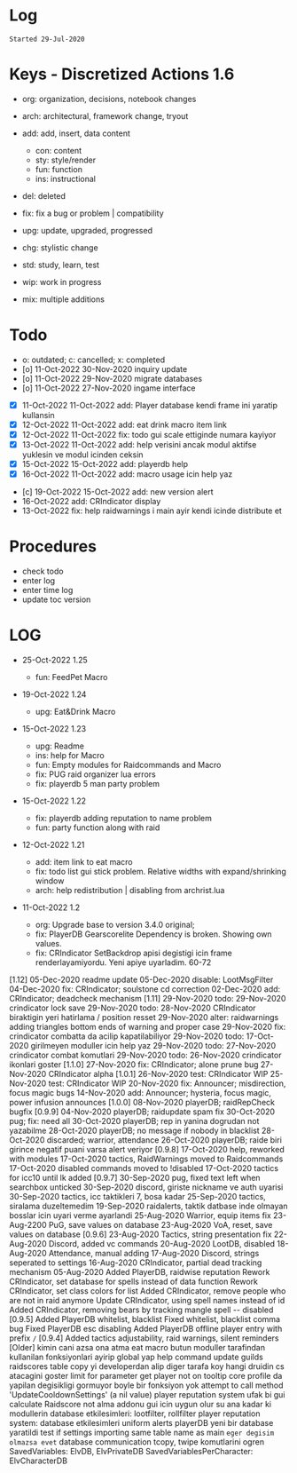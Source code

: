 # Log
`Started 29-Jul-2020`

# Keys - Discretized Actions 1.6
- org: organization, decisions, notebook changes
- arch: architectural, framework change, tryout

- add: add, insert, data content
    - con: content
    - sty: style/render
    - fun: function
    - ins: instructional

- del: deleted
- fix: fix a bug or problem | compatibility
- upg: update, upgraded, progressed
- chg: stylistic change

- std: study, learn, test
- wip: work in progress
- mix: multiple additions

# Todo
- o: outdated; c: cancelled; x: completed
- [o] 11-Oct-2022 30-Nov-2020 inquiry update
- [o] 11-Oct-2022 29-Nov-2020 migrate databases
- [o] 11-Oct-2022 27-Nov-2020 ingame interface
- [x] 11-Oct-2022 11-Oct-2022 add: Player database kendi frame ini yaratip kullansin
- [x] 12-Oct-2022 11-Oct-2022 add: eat drink macro item link
- [x] 12-Oct-2022 11-Oct-2022 fix: todo gui scale ettiginde numara kayiyor
- [x] 13-Oct-2022 11-Oct-2022 add: help verisini ancak modul aktifse yuklesin ve modul icinden ceksin
- [x] 15-Oct-2022 15-Oct-2022 add: playerdb help
- [x] 16-Oct-2022 11-Oct-2022 add: macro usage icin help yaz
- [c] 19-Oct-2022 15-Oct-2022 add: new version alert
- 16-Oct-2022 add: CRIndicator display
- 13-Oct-2022 fix: help raidwarnings i main ayir kendi icinde distribute et

# Procedures
- check todo
- enter log
- enter time log
- update toc version

# LOG
- 25-Oct-2022 1.25
    - fun: FeedPet Macro

- 19-Oct-2022 1.24
    - upg: Eat&Drink Macro 

- 15-Oct-2022 1.23
    - upg: Readme
    - ins: help for Macro
    - fun: Empty modules for Raidcommands and Macro
    - fix: PUG raid organizer lua errors
    - fix: playerdb 5 man party problem

- 15-Oct-2022 1.22
    - fix: playerdb adding reputation to name problem
    - fun: party function along with raid

- 12-Oct-2022 1.21
    - add: item link to eat macro
    - fix: todo list gui stick problem. Relative widths with expand/shrinking window
    - arch: help redistribution | disabling from archrist.lua

- 11-Oct-2022 1.2   
    - org: Upgrade base to version 3.4.0 original; 
    - fix: PlayerDB Gearscorelite Dependency is broken. Showing own values.
    - fix: CRIndicator SetBackdrop apisi degistigi icin frame renderlayamiyordu. Yeni apiye uyarladim. 60-72

[1.12]
05-Dec-2020 readme update
05-Dec-2020 disable: LootMsgFilter
04-Dec-2020 fix: CRIndicator; soulstone cd correction
02-Dec-2020 add: CRIndicator; deadcheck mechanism
[1.11]
29-Nov-2020 todo: 29-Nov-2020 crindicator lock save
29-Nov-2020 todo: 28-Nov-2020 CRIndicator biraktigin yeri hatirlama / position resset
29-Nov-2020 alter: raidwarnings adding triangles bottom ends of warning and proper case
29-Nov-2020 fix: crindicator combatta da acilip kapatilabiliyor
29-Nov-2020 todo: 17-Oct-2020 girilmeyen moduller icin help yaz
29-Nov-2020 todo: 27-Nov-2020 crindicator combat komutlari
29-Nov-2020 todo: 26-Nov-2020 crindicator ikonlari goster
[1.1.0]
27-Nov-2020 fix: CRIndicator; alone prune bug
27-Nov-2020 CRIndicator alpha
[1.0.1]
26-Nov-2020 test: CRIndicator WIP
25-Nov-2020 test: CRIndicator WIP
20-Nov-2020 fix: Announcer; misdirection, focus magic bugs
14-Nov-2020 add: Announcer; hysteria, focus magic, power infusion announces
[1.0.0]
08-Nov-2020 playerDB; raidRepCheck bugfix
[0.9.9]
04-Nov-2020 playerDB; raidupdate spam fix
30-Oct-2020 pug; fix: need all
30-Oct-2020 playerDB; rep in yanina dogrudan not yazabilme
28-Oct-2020 playerDB; no message if nobody in blacklist
28-Oct-2020 discarded; warrior, attendance
26-Oct-2020 playerDB; raide biri girince negatif puani varsa alert veriyor
[0.9.8]
17-Oct-2020 help, reworked with modules
17-Oct-2020 tactics, RaidWarnings moved to Raidcommands
17-Oct-2020 disabled commands moved to !disabled
17-Oct-2020 tactics for icc10 until lk added
[0.9.7]
30-Sep-2020 pug, fixed text left when searchbox unticked
30-Sep-2020 discord, giriste nickname ve auth uyarisi
30-Sep-2020 tactics, icc taktikleri 7, bosa kadar
25-Sep-2020 tactics, siralama duzeltemedim
19-Sep-2020 raidalerts, taktik datbase inde olmayan bosslar icin uyari verme ayarlandi
25-Aug-2020 Warrior, equip items fix
23-Aug-2200 PuG, save values on database
23-Aug-2020 VoA, reset, save values on database
[0.9.6]
23-Aug-2020 Tactics, string presentation fix
22-Aug-2020 Discord, added vc commands
20-Aug-2020 LootDB, disabled
18-Aug-2020 Attendance, manual adding
17-Aug-2020 Discord, strings seperated to settings
16-Aug-2020 CRIndicator, partial dead tracking mechanism
05-Aug-2020 Added PlayerDB, raidwise reputation
Rework CRIndicator, set database for spells instead of data function
Rework CRIndicator, set class colors for list
Added CRIndicator, remove people who are not in raid anymore
Update CRIndicator, using spell names instead of id
Added CRIndicator, removing bears by tracking mangle spell -- disabled
[0.9.5]
Added PlayerDB whitelist, blacklist
Fixed whitelist, blacklist comma bug
Fixed PlayerDB esc disabling
Added PlayerDB offline player entry with prefix `/`
[0.9.4] 
Added tactics adjustability, raid warnings, silent reminders
[Older]
kimin cani azsa ona atma
eat macro
butun moduller tarafindan kullanilan fonksiyonlari ayirip global yap
help command
update guilds raidscores
table copy yi developerdan alip diger tarafa koy
hangi druidin cs atacagini goster
limit for parameter
get player not on tooltip
core profile da yapilan degisikligi gormuyor
boyle bir fonksiyon yok attempt to call method 'UpdateCooldownSettings' (a nil value)
player reputation system
ufak bi gui
calculate Raidscore
not alma addonu gui icin uygun olur
su ana kadar ki modullerin database etkilesimleri: lootfilter, rollfilter
player reputation system: database etkilesimleri
uniform alerts
playerDB yeni bir database yaratildi
test if settings importing same table name as main `eger degisim olmazsa evet`
database communication
tcopy, twipe komutlarini ogren
SavedVariables: ElvDB, ElvPrivateDB
SavedVariablesPerCharacter: ElvCharacterDB